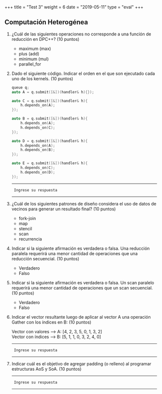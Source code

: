 +++
title = "Test 3"
weight = 6
date = "2019-05-11"
type = "eval"
+++

## Computación Heterogénea

1. ¿Cuál de las siguientes operaciones no corresponde a una función de reducción en DPC++? (10 puntos)
    - maximum (max)
    - plus (add)
    - minimum (mul)
    - parallel_for

2. Dado el siguiente código. Indicar el orden en el que son ejecutado cada uno de los kernels. (10 puntos)

    ```cpp
    queue q;
    auto A = q.submit([&])(handler& h){});

    auto C = q.submit([&])(handler& h){
        h.depends_on(A);
    });

    auto B = q.submit([&])(handler& h){
        h.depends_on(A);
        h.depends_on(C);
    });

    auto D = q.submit([&])(handler& h){
        h.depends_on(A);
        h.depends_on(B);
    });

    auto E = q.submit([&])(handler& h){
        h.depends_on(C);
        h.depends_on(D);
    });
    ```
    ---

        Ingrese su respuesta

    ---

3. ¿Cuál de los siguientes patrones de diseño considera el uso de datos de vecinos para generar un resultado final? (10 puntos)
    - fork-join
    - map
    - stencil
    - scan
    - recurrencia

4. Indicar si la siguiente afirmación es verdadera o falsa. Una reducción paralela requerirá una menor cantidad de operaciones que una reducción secuencial. (10 puntos)
    - Verdadero
    - Falso

5. Indicar si la siguiente afirmación es verdadera o falsa. Un scan paralelo requerirá una menor cantidad de operaciones que un scan secuencial. (10 puntos)
    - Verdadero
    - Falso

6. Indicar el vector resultante luego de aplicar al vector A una operación Gather con los índices en B: (10 puntos)

    Vector con valores -->  A: [4, 2, 3, 5, 0, 1, 3, 2]  
    Vector con índices -->  B: [5, 1, 1, 0, 3, 2, 4, 0]

    ---

        Ingrese su respuesta

    ---

7. Indicar cuál es el objetivo de agregar padding (o relleno) al programar estructuras AoS y SoA. (10 puntos)

    ---

        Ingrese su respuesta

    ---